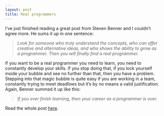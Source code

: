 ```yaml
---
layout: post
title: Real programmers
---
```


  [0]: http://stevenbenner.com/2010/08/will-the-really-real-programmers-please-stand-up/

I’ve just finished reading a great post from Steven Benner and I couldn’t agree
more. He sums it up in one sentence:

> _Look for someone who truly understand the concepts, who can offer creative
> and alternative ideas, and who shows the ability to grow as a programmer.
> Then you will finally find a real programmer._

If you want to be a real programmer you need to learn, you need to constantly
develop your skills. If you stop doing that, if you lock yourself inside your
bubble and see no further than that, then you have a problem. Stepping into
that magic bubble is quite easy if you are working in a team, constantly trying
to meet deadlines but it’s by no means a valid justification. Again, Benner
summed it up like this:

> _If you ever finish learning, then your career as a programmer is over._

Read the whole post [here][0].
